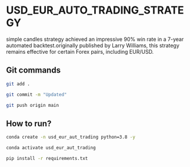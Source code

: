 # USD_EUR_AUTO_TRADING_STRATEGY
simple candles strategy achieved an impressive 90% win rate in a 7-year automated backtest.originally published by Larry Williams, this strategy remains effective for certain Forex pairs, including EUR/USD.


## Git commands

```bash
git add .

git commit -m "Updated"

git push origin main
```

## How to run?

```bash
conda create -n usd_eur_aut_trading python=3.8 -y
```

```bash
conda activate usd_eur_aut_trading
```

```bash
pip install -r requirements.txt
```


